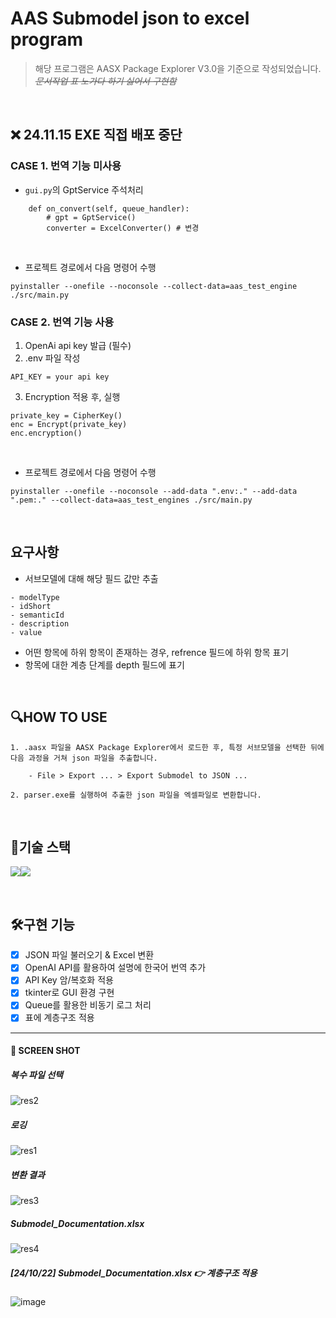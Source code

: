 # AAS Submodel json to excel program

> 해당 프로그램은 AASX Package Explorer V3.0을 기준으로 작성되었습니다.  
> ~~_문서작업 표 노가다 하기 싫어서 구현함_~~

<br>

## ❌ 24.11.15 EXE 직접 배포 중단

### CASE 1. 번역 기능 미사용

- `gui.py`의 GptService 주석처리

```
    def on_convert(self, queue_handler):
        # gpt = GptService()
        converter = ExcelConverter() # 변경
```

<br>

- 프로젝트 경로에서 다음 명령어 수행

```
pyinstaller --onefile --noconsole --collect-data=aas_test_engine ./src/main.py
```

### CASE 2. 번역 기능 사용

1. OpenAi api key 발급 (필수)
2. .env 파일 작성

```
API_KEY = your api key
```

3. Encryption 적용 후, 실행

```
private_key = CipherKey()
enc = Encrypt(private_key)
enc.encryption()
```

<br>

- 프로젝트 경로에서 다음 명령어 수행

```
pyinstaller --onefile --noconsole --add-data ".env:." --add-data ".pem:." --collect-data=aas_test_engines ./src/main.py
```

<br>

## 요구사항

- 서브모델에 대해 해당 필드 값만 추출

```
- modelType
- idShort
- semanticId
- description
- value
```

- 어떤 항목에 하위 항목이 존재하는 경우, refrence 필드에 하위 항목 표기
- 항목에 대한 계층 단계를 depth 필드에 표기

<br>

## 🔍HOW TO USE

```
1. .aasx 파일을 AASX Package Explorer에서 로드한 후, 특정 서브모델을 선택한 뒤에 다음 과정을 거쳐 json 파일을 추출합니다.

    - File > Export ... > Export Submodel to JSON ...

2. parser.exe를 실행하여 추출한 json 파일을 엑셀파일로 변환합니다.
```

<br>

## 🔧기술 스택

<img src="https://img.shields.io/badge/python-3776AB?style=for-the-badge&logo=python&logoColor=white"><img src="https://img.shields.io/badge/VSC-007ACC?style=for-the-badge&logo=Visual Studio Code&logoColor=white">

<br>

## 🛠구현 기능

- [x] JSON 파일 불러오기 & Excel 변환
- [x] OpenAI API를 활용하여 설명에 한국어 번역 추가
- [x] API Key 암/복호화 적용
- [x] tkinter로 GUI 환경 구현
- [x] Queue를 활용한 비동기 로그 처리
- [x] 표에 계층구조 적용

---

#### 📸 SCREEN SHOT

##### 복수 파일 선택

![res2](https://github.com/user-attachments/assets/bae3faf5-c4ba-4097-a02b-ac4a0479e080)

##### 로깅

![res1](https://github.com/user-attachments/assets/3445b531-fa22-45d8-818b-ed0996d0d078)

##### 변환 결과

![res3](https://github.com/user-attachments/assets/ba95441a-4150-4fff-8858-ce6f9e9ac4e0)

##### Submodel_Documentation.xlsx

![res4](https://github.com/user-attachments/assets/8e08e89c-1340-4532-9d49-894b81dbaeb7)

##### [24/10/22] Submodel_Documentation.xlsx 👉 계층구조 적용

![image](https://github.com/user-attachments/assets/fb0ce3a0-dc47-4872-9d1b-c0c58fbe3447)
